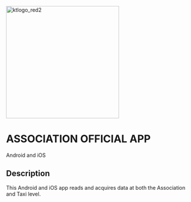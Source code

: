 

<img width="307" alt="ktlogo_red2" src="https://github.com/user-attachments/assets/7763f3c8-855c-4e49-8263-2f3ab4e314e0" />

# ASSOCIATION OFFICIAL APP

Android and iOS

## Description
This Android and iOS app reads and acquires data at both the Association and Taxi level.
